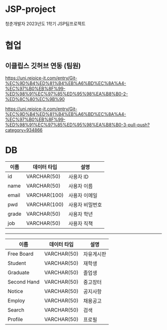 # JSP-project
청춘개발자 2023년도 1학기 JSP팀프로젝트

# 협업
## 이클립스 깃허브 연동 (팀원)
https://uni.rejoice-it.com/entry/Git-%EC%9D%B4%ED%81%B4%EB%A6%BD%EC%8A%A4-%EC%97%B0%EB%8F%99-%ED%98%91%EC%97%85%ED%95%98%EA%B8%B0-2-%ED%8C%80%EC%9B%90

https://uni.rejoice-it.com/entry/Git-%EC%9D%B4%ED%81%B4%EB%A6%BD%EC%8A%A4-%EC%97%B0%EB%8F%99-%ED%98%91%EC%97%85%ED%95%98%EA%B8%B0-3-pull-push?category=934866

# DB
| 이름 | 데이터 타입 | 설명 |
| --- | --- | --- |
| id | VARCHAR(50) | 사용자 ID |
| name | VARCHAR(50) | 사용자 이름 |
| email | VARCHAR(100) | 사용자 이메일 |
| pwd | VARCHAR(100) | 사용자 비밀번호 |
| grade | VARCHAR(50) | 사용자 학년 |
| job | VARCHAR(50) | 사용자 직책 |

---

| 이름 | 데이터 타입 | 설명 |
| --- | --- | --- |
| Free Board | VARCHAR(50) | 자유게시판 |
| Student | VARCHAR(50) | 재학생 |
| Graduate | VARCHAR(50) | 졸업생 |
| Second Hand | VARCHAR(50) | 중고장터 |
| Notice | VARCHAR(50) | 공지사항 |
| Employ | VARCHAR(50) | 채용공고 |
| Search | VARCHAR(50) | 검색 |
| Profile | VARCHAR(50) | 프로필 |
